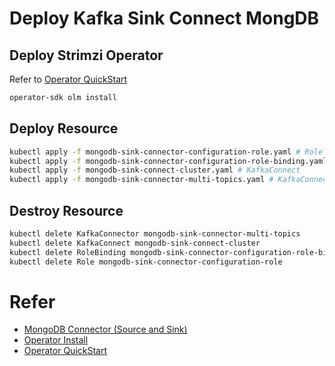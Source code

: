 # Deploy Kafka Sink Connect MongDB

## Deploy Strimzi Operator

Refer to [Operator QuickStart](https://olm.operatorframework.io/docs/getting-started/)

```bash
operator-sdk olm install
```

## Deploy Resource

```bash
kubectl apply -f mongodb-sink-connector-configuration-role.yaml # Role 
kubectl apply -f mongodb-sink-connector-configuration-role-binding.yaml # RoleBinding
kubectl apply -f mongodb-sink-connect-cluster.yaml # KafkaConnect
kubectl apply -f mongodb-sink-connector-multi-topics.yaml # KafkaConnector running on KafkaConnect
```

## Destroy Resource

```bash
kubectl delete KafkaConnector mongodb-sink-connector-multi-topics
kubectl delete KafkaConnect mongodb-sink-connect-cluster
kubectl delete RoleBinding mongodb-sink-connector-configuration-role-binding
kubectl delete Role mongodb-sink-connector-configuration-role
```

# Refer

* [MongoDB Connector (Source and Sink)](https://www.confluent.io/hub/mongodb/kafka-connect-mongodb)
* [Operator Install](https://sdk.operatorframework.io/docs/installation/)
* [Operator QuickStart](https://olm.operatorframework.io/docs/getting-started/)
